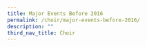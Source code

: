 ```yaml
---
title: Major Events Before 2016
permalink: /choir/major-events-before-2016/
description: ""
third_nav_title: Choir
---
```

